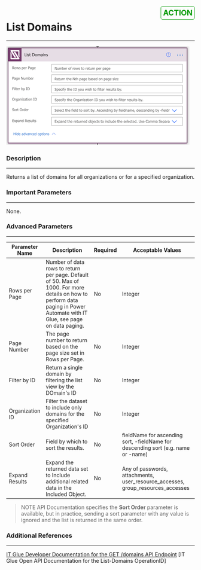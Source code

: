 <div style="border:1px #009900 solid;float:right;padding:5px;font-size:20px;font-weight:bold;color:#009900;border-radius:5px;">ACTION</div>
<h1>List Domains</h1>
<hr>

![List Domains Action](../../assets/images/List-Domains.png)
<br>

<h3>Description</h3>
<hr>
<p>Returns a list of domains for all organizations or for a specified organization.</p>



<h3>Important Parameters</h3>
<hr>
<p>None.</p>


<h3>Advanced Parameters</h3>
<hr>

| Parameter Name | Description | Required | Acceptable Values |
|-|-|-|-|
| Rows per Page | Number of data rows to return per page. Default of 50. Max of 1000. For more details on how to perform data paging in Power Automate with IT Glue, see page on data paging.| No | Integer |
| Page Number | The page number to return based on the page size set in Rows per Page. | No | Integer |
| Filter by ID | Return a single domain by filtering the list view by the DOmain's ID | No | Integer |
| Organization ID | Filter the dataset to include only domains for the specified Organization's ID  | No | Integer |
| Sort Order | Field by which to sort the results. | No | fieldName for ascending sort, -fieldName for descending sort (e.g. name or -name) | 
| Expand Results | Expand the returned data set to Include additional related data in the Included Object. | No | Any of passwords, attachments, user_resource_accesses, group_resources_accesses |

> NOTE API Documentation specifies the **Sort Order** parameter is available, but in practice, sending a sort parameter with any value is ignored and the list is returned in the same order.


<h3>Additional References</h3>
<hr>

[IT Glue Developer Documentation for the GET /domains API Endpoint](http://itglue.com/developer#domains-index)
[IT Glue Open API Documentation for the List-Domains OperationID]


